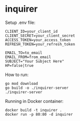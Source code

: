 # inquirer

Setup .env file:
```
CLIENT_ID=your_client_id
CLIENT_SECRET=your_client_secret
ACCESS_TOKEN=your_access_token
REFRESH_TOKEN=your_refresh_token

EMAIL_TO=to_email
EMAIL_FROM=from_email
SUBJECT="Your Subject Here"
HP=false|true
```

How to run:
```
go mod download
go build -o ./inquirer-server
./inquirer-server
```

Running in Docker container:
```
docker build -t inquirer .
docker run -p 80:80 -d inquirer
```
